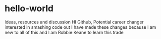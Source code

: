 # hello-world
Ideas, resources and discussion 
HI Github, Potential career changer interested in smashing code out 
I have made these changes because I am new to all of this and I am Robbie Keane to learn this trade
